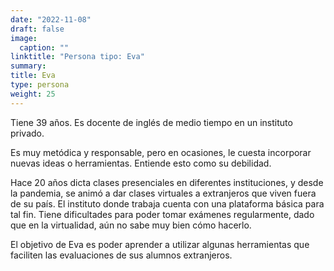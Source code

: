 ```yaml
---
date: "2022-11-08"
draft: false
image:
  caption: ""
linktitle: "Persona tipo: Eva"
summary: 
title: Eva
type: persona
weight: 25
---
```


Tiene 39 años. Es docente de inglés de medio tiempo en un instituto privado.

Es muy metódica y responsable, pero en ocasiones, le cuesta incorporar nuevas ideas o herramientas. Entiende esto como su debilidad.

Hace 20 años dicta clases presenciales en diferentes instituciones, y desde la pandemia, se animó a dar clases virtuales a extranjeros que viven fuera de su país. El instituto donde trabaja cuenta con una plataforma básica para tal fin. Tiene dificultades para poder tomar exámenes regularmente, dado que en la virtualidad, aún no sabe muy bien cómo hacerlo.

El objetivo de Eva es poder aprender a utilizar algunas herramientas que faciliten las evaluaciones de sus alumnos extranjeros.

